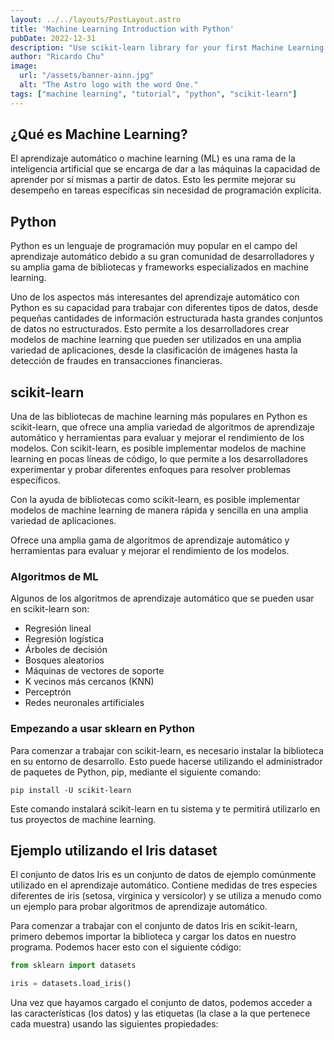 ```yaml
---
layout: ../../layouts/PostLayout.astro
title: 'Machine Learning Introduction with Python'
pubDate: 2022-12-31
description: "Use scikit-learn library for your first Machine Learning algorithm."
author: "Ricardo Chu"
image:
  url: "/assets/banner-ainn.jpg"
  alt: "The Astro logo with the word One."
tags: ["machine learning", "tutorial", "python", "scikit-learn"]
---
```


## ¿Qué es Machine Learning? 

El aprendizaje automático o machine learning (ML) es una rama de la inteligencia artificial que se encarga de dar a las máquinas la capacidad de aprender por sí mismas a partir de datos. Esto les permite mejorar su desempeño en tareas específicas sin necesidad de programación explícita.

## Python
Python es un lenguaje de programación muy popular en el campo del aprendizaje automático debido a su gran comunidad de desarrolladores y su amplia gama de bibliotecas y frameworks especializados en machine learning.

Uno de los aspectos más interesantes del aprendizaje automático con Python es su capacidad para trabajar con diferentes tipos de datos, desde pequeñas cantidades de información estructurada hasta grandes conjuntos de datos no estructurados. Esto permite a los desarrolladores crear modelos de machine learning que pueden ser utilizados en una amplia variedad de aplicaciones, desde la clasificación de imágenes hasta la detección de fraudes en transacciones financieras.

## scikit-learn

Una de las bibliotecas de machine learning más populares en Python es scikit-learn, que ofrece una amplia variedad de algoritmos de aprendizaje automático y herramientas para evaluar y mejorar el rendimiento de los modelos. Con scikit-learn, es posible implementar modelos de machine learning en pocas líneas de código, lo que permite a los desarrolladores experimentar y probar diferentes enfoques para resolver problemas específicos.

Con la ayuda de bibliotecas como scikit-learn, es posible implementar modelos de machine learning de manera rápida y sencilla en una amplia variedad de aplicaciones.

Ofrece una amplia gama de algoritmos de aprendizaje automático y herramientas para evaluar y mejorar el rendimiento de los modelos.

### Algoritmos de ML

Algunos de los algoritmos de aprendizaje automático que se pueden usar en scikit-learn son:

* Regresión lineal
* Regresión logística
* Árboles de decisión
* Bosques aleatorios
* Máquinas de vectores de soporte
* K vecinos más cercanos (KNN)
* Perceptrón
* Redes neuronales artificiales

### Empezando a usar sklearn en Python

Para comenzar a trabajar con scikit-learn, es necesario instalar la biblioteca en su entorno de desarrollo. Esto puede hacerse utilizando el administrador de paquetes de Python, pip, mediante el siguiente comando:

~~~
pip install -U scikit-learn
~~~

Este comando instalará scikit-learn en tu sistema y te permitirá utilizarlo en tus proyectos de machine learning.

## Ejemplo utilizando el Iris dataset

El conjunto de datos Iris es un conjunto de datos de ejemplo comúnmente utilizado en el aprendizaje automático. Contiene medidas de tres especies diferentes de iris (setosa, virginica y versicolor) y se utiliza a menudo como un ejemplo para probar algoritmos de aprendizaje automático.

Para comenzar a trabajar con el conjunto de datos Iris en scikit-learn, primero debemos importar la biblioteca y cargar los datos en nuestro programa. Podemos hacer esto con el siguiente código:

~~~py
from sklearn import datasets

iris = datasets.load_iris()
~~~

Una vez que hayamos cargado el conjunto de datos, podemos acceder a las características (los datos) y las etiquetas (la clase a la que pertenece cada muestra) usando las siguientes propiedades:

